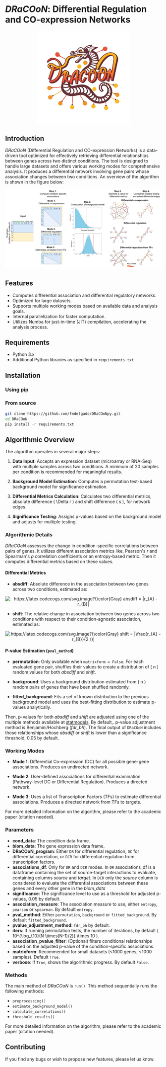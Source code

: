 # _DRaCOoN_: Differential Regulation and CO-expression Networks
<p align="center">
  <img src="img/dracoon_logo.png" width="300"/>
</p>

## Introduction
_DRaCOoN_ (Differential Regulation and CO-expression Networks) is a data-driven tool optimized for effectively retrieving differential relationships between genes across two distinct conditions. The tool is designed to handle large datasets and offers various working modes for comprehensive analysis. It produces a differential network involving gene pairs whose association changes between two conditions.
An overview of the algorithm is shown in the figure below:


![pipeline](img/graphical_abstract.jpg?raw=true "DRaCooN pipeline")

## Features

- Computes differential association and differential regulatory networks.
- Optimized for large datasets.
- Supports multiple working modes based on available data and analysis goals.
- Internal parallelization for faster computation.
- Utilizes Numba for just-in-time (JIT) compilation, accelerating the analysis process.

## Requirements

- Python 3.x
- Additional Python libraries as specified in `requirements.txt`

## Installation

### Using pip

### From source

```bash
git clone https://github.com/fmdelgado/DRaCOoNpy.git
cd DRaCOoN
pip install -r requirements.txt
```


## Algorithmic Overview

The algorithm operates in several major steps:

1. **Data Input**: Accepts an expression dataset (microarray or RNA-Seq) with multiple samples across two conditions. A minimum of 20 samples per condition is recommended for meaningful results.
  
2. **Background Model Estimation**: Computes a permutation test-based background model for significance estimation.

3. **Differential Metrics Calculation**: Calculates two differential metrics, absolute difference \( \Delta r \) and shift difference \( s \), for network edges.

4. **Significance Testing**: Assigns p-values based on the background model and adjusts for multiple testing.


### Algorithmic Details

_DRaCOoN_ assesses the change in condition-specific correlations between pairs of genes. It utilizes different association metrics like, Pearson's _r_ and Spearman's _ρ_ correlation coefficients or an entropy-based metric. 
Then it computes differential metrics based on these values.

#### Differential Metrics
- **absdiff**: Absolute difference in the association between two genes across two conditions, estimated as:
 <p align="center">
<img src="https://latex.codecogs.com/svg.image?{\color{Gray}&space;absdiff&space;=&space;|r_{A}&space;-&space;r_{B}|" title="https://latex.codecogs.com/svg.image?{\color{Gray} absdiff = |r_{A} - r_{B}|"/>
</p>

- **shift**: The relative change in association between two genes across two conditions with respect to their condition-agnostic association, estimated as:
 <p align="center">
<img src="https://latex.codecogs.com/svg.image?{\color{Gray}&space;shift&space;=&space;|\frac{r_{A}&space;-&space;r_{B}}{2&space;r}|" title="https://latex.codecogs.com/svg.image?{\color{Gray} shift = |\frac{r_{A} - r_{B}}{2 r}|"/>
</p>

#### P-value Estimation (`pval_method`)

- **permutation**: Only available when `matrixform = False`. For each evaluated gene pair, shuffles their values to create a distribution of \( n \) random values for both _absdiff_ and _shift_.

- **background**: Uses a background distribution estimated from \( n \) random pairs of genes that have been shuffled randomly.

- **fitted_background**: Fits a set of known distribution to the previous background model and uses the best-fitting distribution to estimate p-values analytically.

Then, p-values for both _absdiff_ and _shift_ are adjusted using one of the multiple methods available at [statmodels](https://www.statsmodels.org/dev/generated/statsmodels.stats.multitest.multipletests.html). By default,. p-value adjustment method is Benjamini/Hochberg (_fdr_bh_).
The final output of `DRaCOoN` includes those relationships whose  _absdiff_ or _shift_ is lower than a significance threshold, 0.05 by default.


### Working Modes

- **Mode 1**: Differential Co-expression (DC) for all possible gene-gene associations. Produces an undirected network.
  
- **Mode 2**: User-defined associations for differential examination (Pathway-level DC or Differential Regulation). Produces a directed network.

- **Mode 3**: Uses a list of Transcription Factors (TFs) to estimate differential associations. Produces a directed network from TFs to targets.

For more detailed information on the algorithm, please refer to the academic paper (citation needed).

### Parameters

- **cond_data**: The condition data frame.
- **biom_data**: The gene expression data frame.
- **DRaCOoN_program**: Either `DR` for differential regulation, `DC` for differential correlation, or `DCR` for differential regulation from transcription factors.
- **associations_df**: Only for `DR` and `DCR` modes. In `DR` associations_df is a dataframe containing the set of source-target interactions to evaluate, containing columns _source_ and _target_. In `DCR` only the _source_ column is considered to evaluate the differential associations between these genes and every other gene in the _biom_data_
- **significance**: The significance level to use as a threshold for adjusted p-values, 0.05 by default.
- **association_measure**: The association measure to use, either `entropy`, `pearson` or `spearman`. By default `entropy`.
- **pval_method**: Either `permutation`, `background` or `fitted_background`. By default `fitted_background`.
- **pvalue_adjustment_method**: `fdr_bh` by default.
- **iters**: If running permutation tests, the number of iterations, by default \( 10^{\log_{10}(N \times(N-1)/2)} \times 10 \).
- **association_pvalue_filter**: (Optional) filters conditional relationships based on the adjusted p-value of the condition-specific associations.
- **matrixform**: Recommended for small datasets (<1000 genes, <1000 samples). Default `True`.
- **verbose**: If `True`, shows the algorithmic progress. By default `False`.

### Methods

The main method of _DRaCOoN_ is `run()`. This method sequentially runs the following methods:

- `preprocessing()`
- `estimate_background_model()`
- `calculate_correlations()`
- `threshold_results()`

For more detailed information on the algorithm, please refer to the academic paper (citation needed).

## Contributing

If you find any bugs or wish to propose new features, please let us know.

